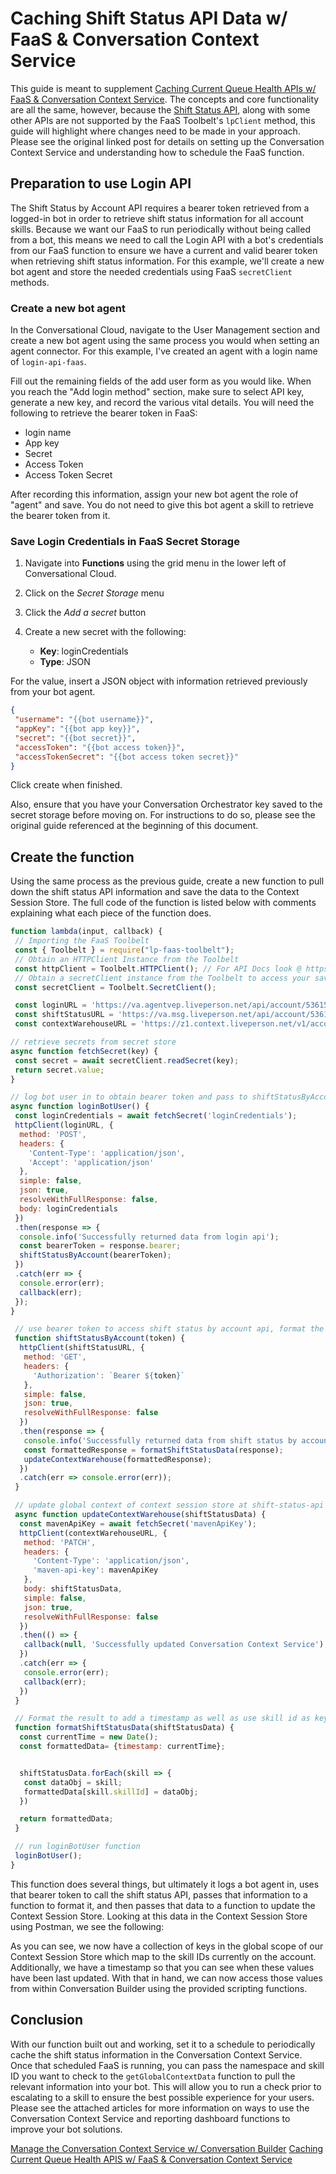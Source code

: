 # Caching Shift Status API Data w/ FaaS & Conversation Context Service

This guide is meant to supplement [Caching Current Queue Health APIs w/ FaaS & Conversation Context Service](https://talkyard.livepersonai.com/-72/caching-current-queue-health-apis-w-faas-conversation-context-service). The concepts and core functionality are all the same, however, because the [Shift Status API](https://developers.liveperson.com/shift-status-api-methods-get-shift-status-by-account.html), along with some other APIs are not supported by the FaaS Toolbelt's `lpClient` method, this guide will highlight where changes need to be made in your approach. Please see the original linked post for details on setting up the Conversation Context Service and understanding how to schedule the FaaS function.

## Preparation to use Login API

The Shift Status by Account API requires a bearer token retrieved from a logged-in bot in order to retrieve shift status information for all account skills. Because we want our FaaS to run periodically without being called from a bot, this means we need to call the Login API with a bot's credentials from our FaaS function to ensure we have a current and valid bearer token when retrieving shift status information. For this example, we'll create a new bot agent and store the needed credentials using FaaS `secretClient` methods.

### Create a new bot agent

In the Conversational Cloud, navigate to the User Management section and create a new bot agent using the same process you would when setting an agent connector. For this example, I've created an agent with a login name of `login-api-faas`.
<!-- LOGIN NAME IMAGE HERE -->
Fill out the remaining fields of the add user form as you would like. When you reach the "Add login method" section, make sure to select API key, generate a new key, and record the various vital details. You will need the following to retrieve the bearer token in FaaS:

* login name
* App key
* Secret
* Access Token
* Access Token Secret
<!-- LOGIN CREDENTIALS IMAGE HERE -->
After recording this information, assign your new bot agent the role of "agent" and save. You do not need to give this bot agent a skill to retrieve the bearer token from it.

### Save Login Credentials in FaaS Secret Storage

1. Navigate into **Functions** using the grid menu in the lower left of Conversational Cloud.

2. Click on the *Secret Storage* menu
3. Click the *Add a secret* button
4. Create a new secret with the following:
   * **Key**: loginCredentials
   * **Type**: JSON

For the value, insert a JSON object with information retrieved previously from your bot agent.

```json
{
 "username": "{{bot username}}",
 "appKey": "{{bot app key}}",
 "secret": "{{bot secret}}",
 "accessToken": "{{bot access token}}",
 "accessTokenSecret": "{{bot access token secret}}"
}
```
<!-- CREATE SECRET IMAGE HERE -->

Click create when finished.

Also, ensure that you have your Conversation Orchestrator key saved to the secret storage before moving on. For instructions to do so, please see the original guide referenced at the beginning of this document.

## Create the function

Using the same process as the previous guide, create a new function to pull down the shift status API information and save the data to the Context Session Store. The full code of the function is listed below with comments explaining what each piece of the function does.

```js
function lambda(input, callback) {
 // Importing the FaaS Toolbelt
 const { Toolbelt } = require("lp-faas-toolbelt");
 // Obtain an HTTPClient Instance from the Toolbelt
 const httpClient = Toolbelt.HTTPClient(); // For API Docs look @ https://www.npmjs.com/package/request-promise
 // Obtain a secretClient instance from the Toolbelt to access your saved Conversation Orchestrator key
 const secretClient = Toolbelt.SecretClient();

 const loginURL = 'https://va.agentvep.liveperson.net/api/account/53615687/login?v=1.3';
 const shiftStatusURL = 'https://va.msg.liveperson.net/api/account/53615687/shift-status';
 const contextWarehouseURL = 'https://z1.context.liveperson.net/v1/account/53615687/shift-status-api/properties'

// retrieve secrets from secret store
async function fetchSecret(key) {
 const secret = await secretClient.readSecret(key);
 return secret.value;
}

// log bot user in to obtain bearer token and pass to shiftStatusByAccount function
async function loginBotUser() {
 const loginCredentials = await fetchSecret('loginCredentials');
 httpClient(loginURL, {
  method: 'POST',
  headers: {
    'Content-Type': 'application/json',
    'Accept': 'application/json'
  },
  simple: false,
  json: true,
  resolveWithFullResponse: false,
  body: loginCredentials
 })
 .then(response => {
  console.info('Successfully returned data from login api');
  const bearerToken = response.bearer;
  shiftStatusByAccount(bearerToken);
 })
 .catch(err => {
  console.error(err);
  callback(err);
 });
}

 // use bearer token to access shift status by account api, format the data, and pass to updateContextWarehouse function
 function shiftStatusByAccount(token) {
  httpClient(shiftStatusURL, {
   method: 'GET',
   headers: {
     'Authorization': `Bearer ${token}`
   },
   simple: false,
   json: true,
   resolveWithFullResponse: false
  })
  .then(response => {
   console.info('Successfully returned data from shift status by account api');
   const formattedResponse = formatShiftStatusData(response);
   updateContextWarehouse(formattedResponse);
  })
  .catch(err => console.error(err));
 }

 // update global context of context session store at shift-status-api namespace
 async function updateContextWarehouse(shiftStatusData) {
  const mavenApiKey = await fetchSecret('mavenApiKey');
  httpClient(contextWarehouseURL, {
   method: 'PATCH',
   headers: {
     'Content-Type': 'application/json',
     'maven-api-key': mavenApiKey
   },
   body: shiftStatusData,
   simple: false,
   json: true,
   resolveWithFullResponse: false
  })
  .then(() => {
   callback(null, 'Successfully updated Conversation Context Service');
  })
  .catch(err => {
   console.error(err);
   callback(err);
  })
 }

 // Format the result to add a timestamp as well as use skill id as key in global context store to make accessing skill id information easier.
 function formatShiftStatusData(shiftStatusData) {
  const currentTime = new Date();
  const formattedData= {timestamp: currentTime};


  shiftStatusData.forEach(skill => {
   const dataObj = skill;
   formattedData[skill.skillId] = dataObj;
  })

  return formattedData;
 }

 // run loginBotUser function
 loginBotUser();
}
```

This function does several things, but ultimately it logs a bot agent in, uses that bearer token to call the shift status API, passes that information to a function to format it, and then passes that data to a function to update the Context Session Store. Looking at this data in the Context Session Store using Postman, we see the following:

<!--  POSTMAN RESPONSE IMAGE HERE -->

As you can see, we now have a collection of keys in the global scope of our Context Session Store which map to the skill IDs currently on the account. Additionally, we have a timestamp so that you can see when these values have been last updated. With that in hand, we can now access those values from within Conversation Builder using the provided scripting functions.

## Conclusion

With our function built out and working, set it to a schedule to periodically cache the shift status information in the Conversation Context Service. Once that scheduled FaaS is running, you can pass the namespace and skill ID you want to check to the `getGlobalContextData` function to pull the relevant information into your bot. This will allow you to run a check prior to escalating to a skill to ensure the best possible experience for your users. Please see the attached articles for more information on ways to use the Conversation Context Service and reporting dashboard functions to improve your bot solutions.

[Manage the Conversation Context Service w/ Conversation Builder](https://talkyard.livepersonai.com/-84/guide-manage-the-conversation-context-service-w-conversation-builder)
[Caching Current Queue Health APIS w/ FaaS & Conversation Context Service](https://talkyard.livepersonai.com/-72/caching-current-queue-health-apis-w-faas-conversation-context-service)
